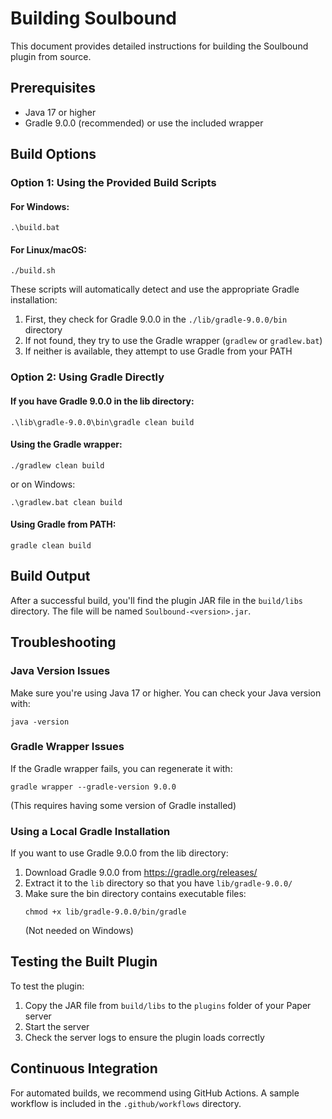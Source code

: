 # Building Soulbound

This document provides detailed instructions for building the Soulbound plugin from source.

## Prerequisites

- Java 17 or higher
- Gradle 9.0.0 (recommended) or use the included wrapper

## Build Options

### Option 1: Using the Provided Build Scripts

#### For Windows:
```
.\build.bat
```

#### For Linux/macOS:
```
./build.sh
```

These scripts will automatically detect and use the appropriate Gradle installation:
1. First, they check for Gradle 9.0.0 in the `./lib/gradle-9.0.0/bin` directory
2. If not found, they try to use the Gradle wrapper (`gradlew` or `gradlew.bat`)
3. If neither is available, they attempt to use Gradle from your PATH

### Option 2: Using Gradle Directly

#### If you have Gradle 9.0.0 in the lib directory:
```
.\lib\gradle-9.0.0\bin\gradle clean build
```

#### Using the Gradle wrapper:
```
./gradlew clean build
```
or on Windows:
```
.\gradlew.bat clean build
```

#### Using Gradle from PATH:
```
gradle clean build
```

## Build Output

After a successful build, you'll find the plugin JAR file in the `build/libs` directory. The file will be named `Soulbound-<version>.jar`.

## Troubleshooting

### Java Version Issues
Make sure you're using Java 17 or higher. You can check your Java version with:
```
java -version
```

### Gradle Wrapper Issues
If the Gradle wrapper fails, you can regenerate it with:
```
gradle wrapper --gradle-version 9.0.0
```
(This requires having some version of Gradle installed)

### Using a Local Gradle Installation
If you want to use Gradle 9.0.0 from the lib directory:

1. Download Gradle 9.0.0 from https://gradle.org/releases/
2. Extract it to the `lib` directory so that you have `lib/gradle-9.0.0/`
3. Make sure the bin directory contains executable files:
   ```
   chmod +x lib/gradle-9.0.0/bin/gradle
   ```
   (Not needed on Windows)

## Testing the Built Plugin

To test the plugin:

1. Copy the JAR file from `build/libs` to the `plugins` folder of your Paper server
2. Start the server
3. Check the server logs to ensure the plugin loads correctly

## Continuous Integration

For automated builds, we recommend using GitHub Actions. A sample workflow is included in the `.github/workflows` directory.

